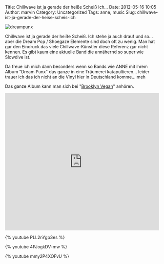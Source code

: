 Title: Chillwave ist ja gerade der heiße Scheiß Ich...
Date: 2012-05-16 10:05
Author: marvin
Category: Uncategorized
Tags: anne, music
Slug: chillwave-ist-ja-gerade-der-heise-scheis-ich

![dreampunx]({static}/images/dreampunx.jpg)

Chillwave ist ja gerade der heiße Scheiß. Ich stehe ja auch drauf und
so... aber die Dream Pop / Shoegaze Elemente sind doch oft zu wenig. Man
hat gar den Eindruck das viele Chillwave-Künstler diese Referenz gar
nicht kennen. Es gibt kaum eine aktuelle Band die annähernd so super wie
Slowdive ist.

Da freue ich mich dann besonders wenn so Bands wie ANNE mit ihrem Album
"Dream Punx" das ganze in eine Träumerei katapultieren... leider trauer
ich das ich nicht an die Vinyl hier in Deutschland komme... meh

Das ganze Album kann man sich bei "[Brooklyn
Vegan](http://www.brooklynvegan.com/archives/2011/11/anne_release_dr.html#more)"
anhören.

<iframe width="100%" height="450" scrolling="no" frameborder="no" src="http://w.soundcloud.com/player/?url=http%3A%2F%2Fapi.soundcloud.com%2Fplaylists%2F1352049&amp;show_artwork=true&amp;secret_token=s-o7Qnh"></iframe>

{% youtube PLL2nYgp3es %}

{% youtube 4PJogkDV-mw %}

{% youtube mmy2P4XOFvU %}

